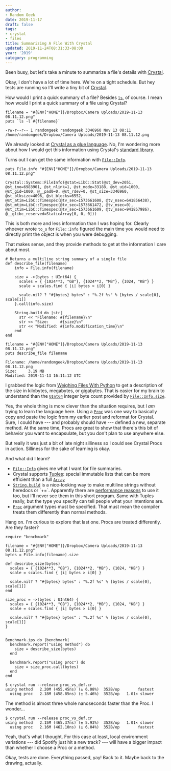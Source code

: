 ```yaml
---
author:
- Random Geek
date: 2019-11-17
draft: false
tags:
- crystal
- files
title: Summarizing A File With Crystal
updated: 2019-11-24T08:31:33-08:00
year: '2019'
category: programming
---
```


Been busy, but let's take a minute to summarize a file's details with
[Crystal](https://crystal-lang.org/).

<!-- TEASER_END -->

Okay, I don't have a lot of time here. We're on a tight schedule. But hey tests are running so I'll write a tiny bit of [Crystal](/tags/crystal).

How would I print a quick summary of a file? Besides [`ls`](http://www.man7.org/linux/man-pages/man1/ls.1.html), of course. I mean how would I print a quick summary of a file using Crystal?

```crystal
filename = "#{ENV["HOME"]}/Dropbox/Camera Uploads/2019-11-13 08.11.12.png"
puts `ls -l #{filename}`
```

```text
-rw-r--r-- 1 randomgeek randomgeek 3346960 Nov 13 08:11 /home/randomgeek/Dropbox/Camera Uploads/2019-11-13 08.11.12.png
```

We already looked at [Crystal as a glue language](/2019/08/25/trying-the-crystal-language). No, I'm wondering
more about how I would get this information using Crystal's [standard
library](https://crystal-lang.org/api/).

Turns out I can get the same information with [`File::Info`](https://crystal-lang.org/api/0.31.1/File/Info.html).

```crystal
puts File.info "#{ENV["HOME"]}/Dropbox/Camera Uploads/2019-11-13 08.11.12.png"
```

```text
Crystal::System::FileInfo(@stat=LibC::Stat(@st_dev=2051, @st_ino=6983901, @st_nlink=1, @st_mode=33188, @st_uid=1000, @st_gid=1000, @__pad0=0, @st_rdev=0, @st_size=3346960, @st_blksize=4096, @st_blocks=6552, @st_atim=LibC::Timespec(@tv_sec=1573661608, @tv_nsec=641856438), @st_mtim=LibC::Timespec(@tv_sec=1573661472, @tv_nsec=0), @st_ctim=LibC::Timespec(@tv_sec=1573661609, @tv_nsec=941857986), @__glibc_reserved=StaticArray[0, 0, 0]))
```

This is both more and less information than I was hoping for. Clearly
whoever wrote `to_s` for `File::Info` figured the main time you would
need to directly print the object is when you were debugging.

That makes sense, and they provide methods to get at the information I
care about most.

```crystal#
# Returns a multiline string summary of a single file
def describe_file(filename)
    info = File.info(filename)

    size = ->(bytes : UInt64) {
      scales = { {1024**3, "GB"}, {1024**2, "MB"}, {1024, "KB"} }
      scale = scales.find { |i| bytes > i[0] }

      scale.nil? ? "#{bytes} bytes" : "%.2f %s" % [bytes / scale[0], scale[1]]
    }.call(info.size)

    String.build do |str|
      str << "Filename: #{filename}\n"
      str << "Size:     #{size}\n"
      str << "Modified: #{info.modification_time}\n"
    end
end

filename = "#{ENV["HOME"]}/Dropbox/Camera Uploads/2019-11-13 08.11.12.png"
puts describe_file filename
```

```text
Filename: /home/randomgeek/Dropbox/Camera Uploads/2019-11-13 08.11.12.png
Size:     3.19 MB
Modified: 2019-11-13 16:11:12 UTC
```

I grabbed the logic from [Weighing Files With Python](/2019/06/01/weighing-files-with-python/) to get a
description of the size in kilobytes, megabytes, or gigabytes. That is
easier for my brain to understand than the [`UInt64`](https://crystal-lang.org/api/0.31.1/UInt64.html) integer byte count
provided by [`File::Info.size`](https://crystal-lang.org/api/0.31.1/File/Info.html#size:UInt64-instance-method).

Yes, the whole thing is more clever than the situation requires, but I
_am_ trying to learn the language here. Using a [`Proc`](https://crystal-lang.org/api/0.31.1/Proc.html) was one way
to basically copy and paste the logic from my earlier post and
reformat for Crystal. Sure, I could have --- and probably should have
--- defined a new, separate method. At the same time, Procs are great
to show that there's this bit of behavior you want to encapsulate, but
you don't plan to use anywhere else.

But really it was just a bit of late night silliness so I could see
Crystal Procs in action. Silliness for the sake of learning is okay.

And what did I learn?

-   [`File::Info`](https://crystal-lang.org/api/0.31.1/File/Info.html) gives me what I want for file summaries.
-   Crystal supports [Tuples](https://crystal-lang.org/api/0.31.1/Tuple.html): special immutable lists that can be more
    efficient than a full [`Array`](https://crystal-lang.org/api/0.31.1/Array.html)
-   [`String.build`](https://crystal-lang.org/api/0.31.1/String.html#build(capacity=64,&block):self-class-method) is a nice-looking way to make multiline strings
    without heredocs or \`+=\`. Apparently there are [performance reasons](https://crystal-lang.org/reference/guides/performance.html)
    to use it too, but I'll never see them in this short program. Same
    with Tuples really, but the type you specify can tell people what
    your intentions are.
-   [`Proc`](https://crystal-lang.org/api/0.31.1/Proc.html) argument types must be specified. That must mean the compiler
    treats them differently than normal methods.

Hang on. I'm curious to explore that last one. Procs are treated
differently. Are they faster?

```crystal
require "benchmark"

filename = "#{ENV["HOME"]}/Dropbox/Camera Uploads/2019-11-13 08.11.12.png"
bytes = File.info(filename).size

def describe_size(bytes)
  scales = { {1024**3, "GB"}, {1024**2, "MB"}, {1024, "KB"} }
  scale = scales.find { |i| bytes > i[0] }

  scale.nil? ? "#{bytes} bytes" : "%.2f %s" % [bytes / scale[0], scale[1]]
end

size_proc = ->(bytes : UInt64) {
  scales = { {1024**3, "GB"}, {1024**2, "MB"}, {1024, "KB"} }
  scale = scales.find { |i| bytes > i[0] }

  scale.nil? ? "#{bytes} bytes" : "%.2f %s" % [bytes / scale[0], scale[1]]
}


Benchmark.ips do |benchmark|
  benchmark.report("using method") do
    size = describe_size(bytes)
  end

  benchmark.report("using proc") do
    size = size_proc.call(bytes)
  end
end
```

```text
$ crystal run --release proc_vs_def.cr
using method   2.20M (455.45ns) (± 6.08%)  352B/op        fastest
  using proc   2.18M (458.85ns) (± 5.46%)  352B/op   1.01× slower
```

The method is almost three whole nanoseconds faster than the Proc. I
wonder...

```text
$ crystal run --release proc_vs_def.cr
using method   2.15M (465.37ns) (± 5.93%)  352B/op   1.01× slower
  using proc   2.16M (462.10ns) (± 6.04%)  352B/op        fastest
```

Yeah, that's what I thought. For this case at least, local environment
variations --- did Spotify just hit a new track? --- will have a
bigger impact than whether I choose a Proc or a method.

Okay, tests are done. Everything passed, yay! Back to it. Maybe back
to the drawing, actually.
